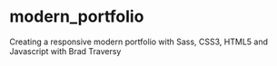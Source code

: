 # modern_portfolio
Creating a responsive modern portfolio with Sass, CSS3, HTML5 and Javascript with Brad Traversy
